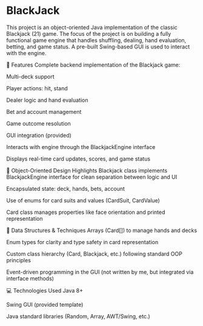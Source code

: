 # BlackJack
This project is an object-oriented Java implementation of the classic Blackjack (21) game. The focus of the project is on building a fully functional game engine that handles shuffling, dealing, hand evaluation, betting, and game status. A pre-built Swing-based GUI is used to interact with the engine.

🎯 Features
Complete backend implementation of the Blackjack game:

Multi-deck support

Player actions: hit, stand

Dealer logic and hand evaluation

Bet and account management

Game outcome resolution

GUI integration (provided)

Interacts with engine through the BlackjackEngine interface

Displays real-time card updates, scores, and game status

🧠 Object-Oriented Design Highlights
Blackjack class implements BlackjackEngine interface for clean separation between logic and UI

Encapsulated state: deck, hands, bets, account

Use of enums for card suits and values (CardSuit, CardValue)

Card class manages properties like face orientation and printed representation

🧰 Data Structures & Techniques
Arrays (Card[]) to manage hands and decks

Enum types for clarity and type safety in card representation

Custom class hierarchy (Card, Blackjack, etc.) following standard OOP principles

Event-driven programming in the GUI (not written by me, but integrated via interface methods)

💻 Technologies Used
Java 8+

Swing GUI (provided template)

Java standard libraries (Random, Array, AWT/Swing, etc.)
